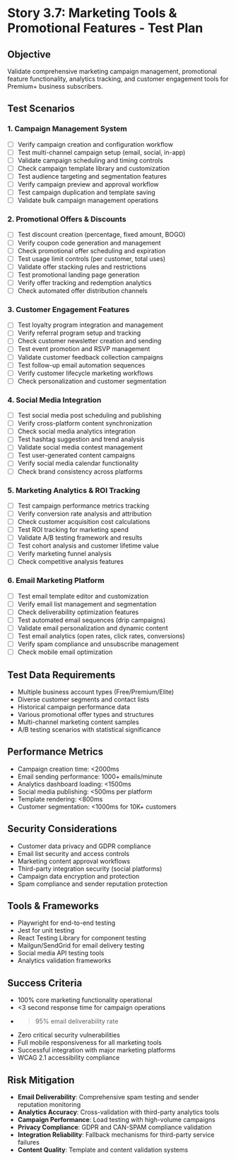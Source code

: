 # Story 3.7: Marketing Tools & Promotional Features - Test Plan

## Objective
Validate comprehensive marketing campaign management, promotional feature functionality, analytics tracking, and customer engagement tools for Premium+ business subscribers.

## Test Scenarios

### 1. Campaign Management System
- [ ] Verify campaign creation and configuration workflow
- [ ] Test multi-channel campaign setup (email, social, in-app)
- [ ] Validate campaign scheduling and timing controls
- [ ] Check campaign template library and customization
- [ ] Test audience targeting and segmentation features
- [ ] Verify campaign preview and approval workflow
- [ ] Test campaign duplication and template saving
- [ ] Validate bulk campaign management operations

### 2. Promotional Offers & Discounts
- [ ] Test discount creation (percentage, fixed amount, BOGO)
- [ ] Verify coupon code generation and management
- [ ] Check promotional offer scheduling and expiration
- [ ] Test usage limit controls (per customer, total uses)
- [ ] Validate offer stacking rules and restrictions
- [ ] Test promotional landing page generation
- [ ] Verify offer tracking and redemption analytics
- [ ] Check automated offer distribution channels

### 3. Customer Engagement Features
- [ ] Test loyalty program integration and management
- [ ] Verify referral program setup and tracking
- [ ] Check customer newsletter creation and sending
- [ ] Test event promotion and RSVP management
- [ ] Validate customer feedback collection campaigns
- [ ] Test follow-up email automation sequences
- [ ] Verify customer lifecycle marketing workflows
- [ ] Check personalization and customer segmentation

### 4. Social Media Integration
- [ ] Test social media post scheduling and publishing
- [ ] Verify cross-platform content synchronization
- [ ] Check social media analytics integration
- [ ] Test hashtag suggestion and trend analysis
- [ ] Validate social media contest management
- [ ] Test user-generated content campaigns
- [ ] Verify social media calendar functionality
- [ ] Check brand consistency across platforms

### 5. Marketing Analytics & ROI Tracking
- [ ] Test campaign performance metrics tracking
- [ ] Verify conversion rate analysis and attribution
- [ ] Check customer acquisition cost calculations
- [ ] Test ROI tracking for marketing spend
- [ ] Validate A/B testing framework and results
- [ ] Test cohort analysis and customer lifetime value
- [ ] Verify marketing funnel analysis
- [ ] Check competitive analysis features

### 6. Email Marketing Platform
- [ ] Test email template editor and customization
- [ ] Verify email list management and segmentation
- [ ] Check deliverability optimization features
- [ ] Test automated email sequences (drip campaigns)
- [ ] Validate email personalization and dynamic content
- [ ] Test email analytics (open rates, click rates, conversions)
- [ ] Verify spam compliance and unsubscribe management
- [ ] Check mobile email optimization

## Test Data Requirements
- Multiple business account types (Free/Premium/Elite)
- Diverse customer segments and contact lists
- Historical campaign performance data
- Various promotional offer types and structures
- Multi-channel marketing content samples
- A/B testing scenarios with statistical significance

## Performance Metrics
- Campaign creation time: <2000ms
- Email sending performance: 1000+ emails/minute
- Analytics dashboard loading: <1500ms
- Social media publishing: <500ms per platform
- Template rendering: <800ms
- Customer segmentation: <1000ms for 10K+ customers

## Security Considerations
- Customer data privacy and GDPR compliance
- Email list security and access controls
- Marketing content approval workflows
- Third-party integration security (social platforms)
- Campaign data encryption and protection
- Spam compliance and sender reputation protection

## Tools & Frameworks
- Playwright for end-to-end testing
- Jest for unit testing
- React Testing Library for component testing
- Mailgun/SendGrid for email delivery testing
- Social media API testing tools
- Analytics validation frameworks

## Success Criteria
- 100% core marketing functionality operational
- <3 second response time for campaign operations
- >95% email deliverability rate
- Zero critical security vulnerabilities
- Full mobile responsiveness for all marketing tools
- Successful integration with major marketing platforms
- WCAG 2.1 accessibility compliance

## Risk Mitigation
- **Email Deliverability**: Comprehensive spam testing and sender reputation monitoring
- **Analytics Accuracy**: Cross-validation with third-party analytics tools
- **Campaign Performance**: Load testing with high-volume campaigns
- **Privacy Compliance**: GDPR and CAN-SPAM compliance validation
- **Integration Reliability**: Fallback mechanisms for third-party service failures
- **Content Quality**: Template and content validation systems